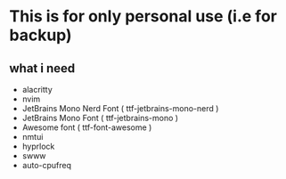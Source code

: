 # This is for only personal use (i.e for backup)
## what i need
- alacritty
- nvim
- JetBrains Mono Nerd Font ( ttf-jetbrains-mono-nerd )
- JetBrains Mono Font ( ttf-jetbrains-mono )
- Awesome font ( ttf-font-awesome )
- nmtui
- hyprlock
- swww
- auto-cpufreq
